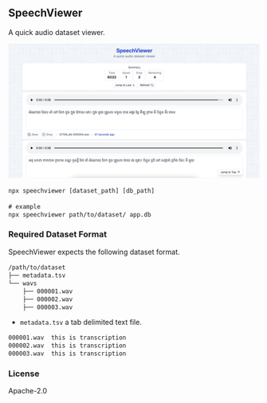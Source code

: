 ## SpeechViewer

A quick audio dataset viewer.

<img src="image.jpg">

```shell
npx speechviewer [dataset_path] [db_path]

# example
npx speechviewer path/to/dataset/ app.db
```


### Required Dataset Format

SpeechViewer expects the following dataset format.

```
/path/to/dataset
├── metadata.tsv
└── wavs
    ├── 000001.wav
    ├── 000002.wav
    ├── 000003.wav
```

- `metadata.tsv` a tab delimited text file.

```tsv
000001.wav	this is transcription
000002.wav	this is transcription
000003.wav	this is transcription
```


### License

Apache-2.0